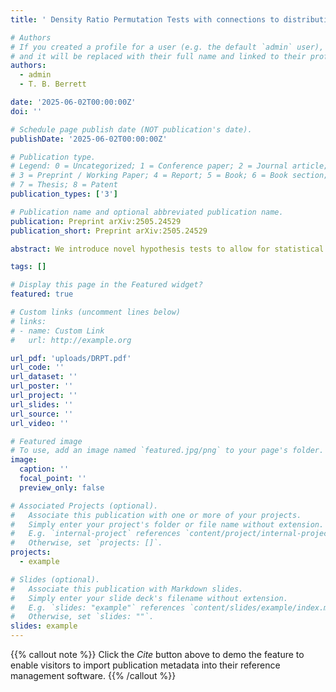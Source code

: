 ```yaml
---
title: ' Density Ratio Permutation Tests with connections to distributional shifts and conditional two-sample testing'

# Authors
# If you created a profile for a user (e.g. the default `admin` user), write the username (folder name) here
# and it will be replaced with their full name and linked to their profile.
authors:
  - admin
  - T. B. Berrett

date: '2025-06-02T00:00:00Z'
doi: ''

# Schedule page publish date (NOT publication's date).
publishDate: '2025-06-02T00:00:00Z'

# Publication type.
# Legend: 0 = Uncategorized; 1 = Conference paper; 2 = Journal article;
# 3 = Preprint / Working Paper; 4 = Report; 5 = Book; 6 = Book section;
# 7 = Thesis; 8 = Patent
publication_types: ['3']

# Publication name and optional abbreviated publication name.
publication: Preprint arXiv:2505.24529
publication_short: Preprint arXiv:2505.24529 

abstract: We introduce novel hypothesis tests to allow for statistical inference for density ratios. More precisely, we introduce the Density Ratio Permutation Test (DRPT) for testing H0:g∝rf based on independent data drawn from distributions with densities f and g, where the hypothesised density ratio r is a fixed function. The proposed test employs an efficient Markov Chain Monte Carlo algorithm to draw permutations of the combined dataset according to a distribution determined by r, producing exchangeable versions of the whole sample and thereby establishing finite-sample validity. Regarding the test's behaviour under the alternative hypothesis, we begin by demonstrating that if the test statistic is chosen as an Integral Probability Metric (IPM), the DRPT is consistent under mild assumptions on the function class that defines the IPM. We then narrow our focus to the setting where the function class is a Reproducing Kernel Hilbert Space, and introduce a generalisation of the classical Maximum Mean Discrepancy (MMD), which we term Shifted-MMD. For continuous data, assuming that a normalised version of g−rf lies in a Sobolev ball, we establish the minimax optimality of the DRPT based on the Shifted-MMD. We further extend our approach to scenarios with an unknown shift factor r, estimating it from part of the data using Density Ratio Estimation techniques, and derive Type-I error bounds based on estimation error. Additionally, we demonstrate how the DRPT can be adapted for conditional two-sample testing, establishing it as a versatile tool for assessing modelling assumptions on importance weights, covariate shifts and related scenarios, which frequently arise in contexts such as transfer learning and causal inference. Finally, we validate our theoretical findings through experiments on both simulated and real-world datasets.

tags: []

# Display this page in the Featured widget?
featured: true

# Custom links (uncomment lines below)
# links:
# - name: Custom Link
#   url: http://example.org

url_pdf: 'uploads/DRPT.pdf'
url_code: ''
url_dataset: ''
url_poster: ''
url_project: ''
url_slides: ''
url_source: ''
url_video: ''

# Featured image
# To use, add an image named `featured.jpg/png` to your page's folder.
image:
  caption: ''
  focal_point: ''
  preview_only: false

# Associated Projects (optional).
#   Associate this publication with one or more of your projects.
#   Simply enter your project's folder or file name without extension.
#   E.g. `internal-project` references `content/project/internal-project/index.md`.
#   Otherwise, set `projects: []`.
projects:
  - example

# Slides (optional).
#   Associate this publication with Markdown slides.
#   Simply enter your slide deck's filename without extension.
#   E.g. `slides: "example"` references `content/slides/example/index.md`.
#   Otherwise, set `slides: ""`.
slides: example
---
```


{{% callout note %}}
Click the _Cite_ button above to demo the feature to enable visitors to import publication metadata into their reference management software.
{{% /callout %}}

<!-- {{% callout note %}}
Create your slides in Markdown - click the _Slides_ button to check out the example.
{{% /callout %}}

Supplementary notes can be added here, including [code, math, and images](https://wowchemy.com/docs/writing-markdown-latex/). -->